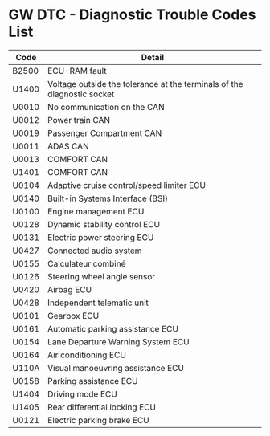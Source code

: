 # GW DTC - Diagnostic Trouble Codes List

| Code | Detail |
| - | - |
| B2500 | ECU-RAM fault |
| U1400 | Voltage outside the tolerance at the terminals of the diagnostic socket |
| U0010 | No communication on the CAN |
| U0012 | Power train CAN |
| U0019 | Passenger Compartment CAN |
| U0011 | ADAS CAN |
| U0013 | COMFORT CAN |
| U1401 | COMFORT CAN |
| U0104 | Adaptive cruise control/speed limiter ECU |
| U0140 | Built-in Systems Interface (BSI) |
| U0100 | Engine management ECU |
| U0128 | Dynamic stability control ECU |
| U0131 | Electric power steering ECU |
| U0427 | Connected audio system |
| U0155 | Calculateur combiné |
| U0126 | Steering wheel angle sensor |
| U0420 | Airbag ECU |
| U0428 | Independent telematic unit |
| U0101 | Gearbox ECU |
| U0161 | Automatic parking assistance ECU |
| U0154 | Lane Departure Warning System ECU |
| U0164 | Air conditioning ECU |
| U110A | Visual manoeuvring assistance ECU |
| U0158 | Parking assistance ECU |
| U1404 | Driving mode ECU ‎ |
| U1405 | Rear differential locking ECU |
| U0121 | Electric parking brake ECU |

